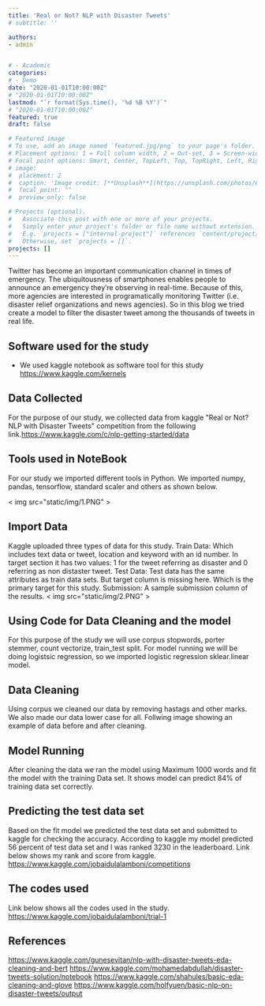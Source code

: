 ```yaml
---
title: 'Real or Not? NLP with Disaster Tweets'
# subtitle: ''

authors:
- admin


# - Academic
categories:
# - Demo
date: "2020-01-01T10:00:00Z" 
# "2020-01-01T10:00:00Z"
lastmod: "`r format(Sys.time(), '%d %B %Y')`"
# "2020-01-01T10:00:00Z"
featured: true
draft: false

# Featured image
# To use, add an image named `featured.jpg/png` to your page's folder.
# Placement options: 1 = Full column width, 2 = Out-set, 3 = Screen-width
# Focal point options: Smart, Center, TopLeft, Top, TopRight, Left, Right, BottomLeft, Bottom, BottomRight
# image:
#  placement: 2
#  caption: 'Image credit: [**Unsplash**](https://unsplash.com/photos/CpkOjOcXdUY)'
#  focal_point: ""
#  preview_only: false

# Projects (optional).
#   Associate this post with one or more of your projects.
#   Simply enter your project's folder or file name without extension.
#   E.g. `projects = ["internal-project"]` references `content/project/deep-learning/index.md`.
#   Otherwise, set `projects = []`.
projects: []
---
```

Twitter has become an important communication channel in times of emergency. The ubiquitousness of smartphones enables people to announce an emergency they’re observing in real-time. Because of this, more agencies are interested in programatically monitoring Twitter (i.e. disaster relief organizations and news agencies). So in this blog we tried create a model to filter the disaster tweet among the thousands of tweets in real life.

## Software used for the study
- We used kaggle notebook as software tool for this study https://www.kaggle.com/kernels

## Data Collected
For the purpose of our study, we collected data from kaggle "Real or Not? NLP with Disaster Tweets" competition from the following link.https://www.kaggle.com/c/nlp-getting-started/data

## Tools used in NoteBook
For our study we imported different tools in Python. We imported numpy, pandas, tensorflow, standard scaler and others as shown below.

< img src="static/img/1.PNG" >

## Import Data
Kaggle uploaded three types of data for this study.
Train Data: Which includes text data or tweet, location and keyword with an id number. In target section it has two values: 1 for the tweet referring as disaster and 0 referring as non distaster tweet.
Test Data: Test data has the same attributes as train data sets. But target column is missing here. Which is the primary target for this study. 
Submission: A sample submission column of the results.
< img src="static/img/2.PNG" >

## Using Code for Data Cleaning and the model
For this purpose of the study we will use corpus stopwords, porter stemmer, count vectorize, train_test split. For model running we will be doing logistsic regression, so we imported logistic regression sklear.linear model.

## Data Cleaning
Using corpus we cleaned our data by removing hastags and other marks. We also made our data lower case for all. Follwing image showing an example of data before and after cleaning.


## Model Running
After cleaning the data we ran the model using Maximum 1000 words and fit the model with the training Data set. 
It shows model can predict 84% of training data set correctly.


## Predicting the test data set
Based on the fit model we predicted the test data set and submitted to kaggle for checking the accuracy. According to kaggle my model predicted 56 percent of test data set and I was ranked 3230 in the leaderboard. Link below shows my rank and score from kaggle.
https://www.kaggle.com/jobaidulalamboni/competitions


## The codes used 
Link below shows all the codes used in the study.
https://www.kaggle.com/jobaidulalamboni/trial-1

## References
https://www.kaggle.com/gunesevitan/nlp-with-disaster-tweets-eda-cleaning-and-bert
https://www.kaggle.com/mohamedabdullah/disaster-tweets-solution/notebook
https://www.kaggle.com/shahules/basic-eda-cleaning-and-glove
https://www.kaggle.com/holfyuen/basic-nlp-on-disaster-tweets/output
